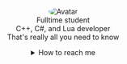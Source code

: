 <p align="center">
  <a>
<img src="https://media1.tenor.com/images/ad9d0481c993ca9739d5107ce207c5a2/tenor.gif?itemid=9720855" alt="Avatar" style="border-radius: 70%;">
  </a><br>
  Fulltime student <br>
  C++, C#, and Lua developer<br>
  That's really all you need to know<br> 
</p>

<details style='text-align: center;' align='center'>
  <summary>How to reach me</summary>
  <a href="https://discord.com/users/679057687232774144"><p style="text-align: center;"align="center">Discord</p></a>
  <p align="center"><img src="https://discord.c99.nl/widget/theme-3/679057687232774144.png"></p>
</details>
